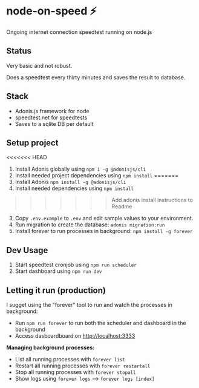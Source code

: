 # node-on-speed ⚡

Ongoing internet connection speedtest running on node.js

## Status

Very basic and not robust.

Does a speedtest every thirty minutes and saves the result to database.

## Stack

- Adonis.js framework for node
- speedtest.net for speedtests
- Saves to a sqlite DB per default

## Setup project

<<<<<<< HEAD
1. Install Adonis globally using `npm i -g @adonisjs/cli`
2. Install needed project dependencies using `npm install`
=======
1. Install Adonis `npm install -g @adonisjs/cli`
2. Install needed dependencies using `npm install`
>>>>>>> Add adonis install instructions to Readme
3. Copy `.env.example` to `.env` and edit sample values to your environment.
4. Run migration to create the database: `adonis migration:run`
5. Install forever to run processes in background: `npm install -g forever`

## Dev Usage

1. Start speedtest cronjob using `npm run scheduler`
2. Start dashboard using `npm run dev`

## Letting it run (production)

I sugget using the "forever" tool to run and watch the processes in background:

- Run `npm run forever` to run both the scheduler and dashboard in the background
- Access dasboardboard on [http://localhost:3333](http://localhost:3333)

**Managing background processes:**

- List all running processes with `forever list`
- Restart all running processes with `forever restartall`
- Stop all running processes with `forever stopall`
- Show logs using `forever logs` --> `forever logs [index]`
